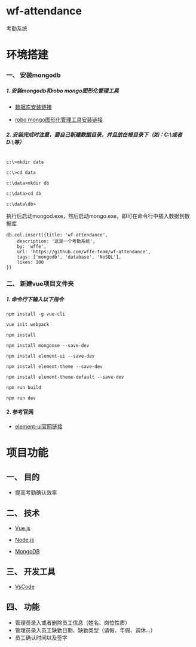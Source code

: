 # wf-attendance
考勤系统
# 环境搭建
### 一、 安装mongodb
##### 1. 安装mongodb和robo mongo图形化管理工具

* [数据库安装链接](https://www.mongodb.com/download-center?jmp=nav#atlas)

* [robo mongo图形化管理工具安装链接](https://robomongo.org/download)
#####  2. 安装完成时注意，要自己新建数据目录，并且放在根目录下（如：C:\或者D:\等）
```

c:\>mkdir data

c:\>cd data

c:\data>mkdir db

c:\data>cd db

c:\data\db>

```
执行后启动mongod.exe，然后启动mongo.exe，即可在命令行中插入数据到数据库
```
db.col.insert({title: 'wf-attendance', 
    description: '这是一个考勤系统',
    by: 'wffe',
    url: 'https://github.com/wffe-team/wf-attendance',
    tags: ['mongodb', 'database', 'NoSQL'],
    likes: 100
})
```
### 二、 新建vue项目文件夹
##### 1. 命令行下输入以下指令
```
npm install -g vue-cli

vue init webpack

npm install

npm install mongoose --save-dev

npm install element-ui --save-dev

npm install element-theme --save-dev

npm install element-theme-default --save-dev

npm run build

npm run dev
```
#### 2. 参考官网
* [element-ui官网链接](http://element.eleme.io/#/zh-CN)

# 项目功能
## 一、 目的

* 提高考勤确认效率

## 二、 技术

* [Vue.js](https://cn.vuejs.org/)

* [Node.js](https://nodejs.org/en/)

* [MongoDB](https://www.mongodb.com/)

## 三、 开发工具

* [VsCode](https://code.visualstudio.com/)

## 四、 功能

* 管理员录入或者删除员工信息（姓名、岗位性质）
* 管理员录入员工缺勤日期、缺勤类型（请假、年假、调休...）
* 员工确认时间以及签字

